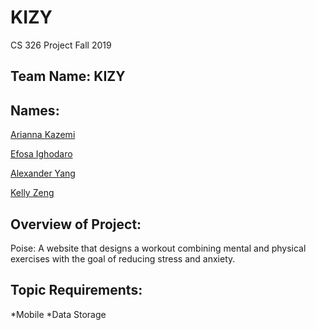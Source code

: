 # KIZY
 CS 326 Project Fall 2019

## Team Name: KIZY

## Names:

[Arianna Kazemi](team/ARIANNA_KAZEMI.md)

[Efosa Ighodaro](team/EFOSA_IGHODARO.md) 

[Alexander Yang](team/KELLY_ZENG.md)

[Kelly Zeng](team/KELLY_ZENG.md)


## Overview of Project:
Poise:
A website that designs a workout combining mental and physical exercises with the goal of reducing stress and anxiety.

## Topic Requirements:
*Mobile 
*Data Storage
